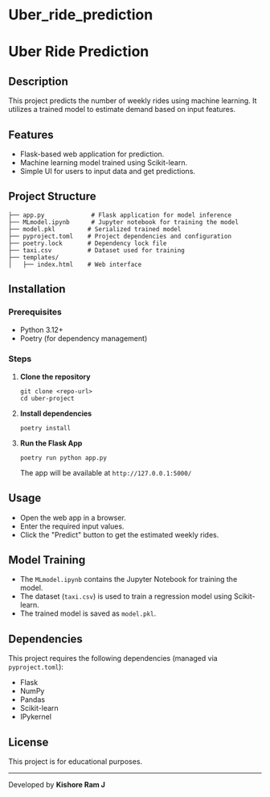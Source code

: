 # Uber_ride_prediction
# Uber Ride Prediction

## Description
This project predicts the number of weekly rides using machine learning. It utilizes a trained model to estimate demand based on input features.

## Features
- Flask-based web application for prediction.
- Machine learning model trained using Scikit-learn.
- Simple UI for users to input data and get predictions.

## Project Structure
```
├── app.py             # Flask application for model inference
├── MLmodel.ipynb      # Jupyter notebook for training the model
├── model.pkl         # Serialized trained model
├── pyproject.toml    # Project dependencies and configuration
├── poetry.lock       # Dependency lock file
├── taxi.csv          # Dataset used for training
├── templates/
│   ├── index.html    # Web interface
```

## Installation

### Prerequisites
- Python 3.12+
- Poetry (for dependency management)

### Steps
1. **Clone the repository**  
   ```
   git clone <repo-url>
   cd uber-project
   ```

2. **Install dependencies**  
   ```
   poetry install
   ```

3. **Run the Flask App**  
   ```
   poetry run python app.py
   ```
   The app will be available at `http://127.0.0.1:5000/`

## Usage
- Open the web app in a browser.
- Enter the required input values.
- Click the "Predict" button to get the estimated weekly rides.

## Model Training
- The `MLmodel.ipynb` contains the Jupyter Notebook for training the model.
- The dataset (`taxi.csv`) is used to train a regression model using Scikit-learn.
- The trained model is saved as `model.pkl`.

## Dependencies
This project requires the following dependencies (managed via `pyproject.toml`):
- Flask
- NumPy
- Pandas
- Scikit-learn
- IPykernel

## License
This project is for educational purposes.

---
Developed by **Kishore Ram J**

